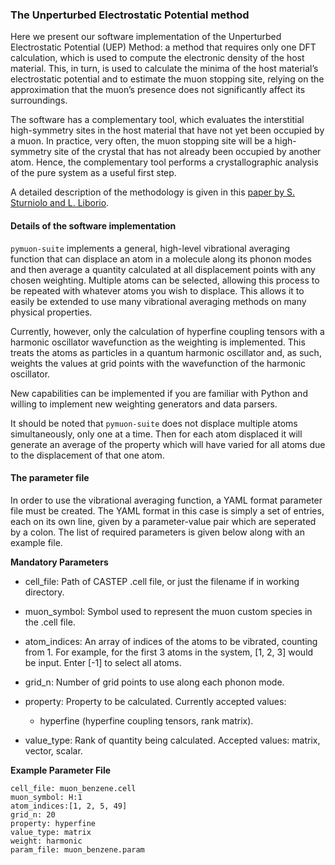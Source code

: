 ### The Unperturbed Electrostatic Potential method

Here we present our software implementation of the Unperturbed Electrostatic Potential (UEP) Method: a method that requires only one DFT calculation, which is used to compute the electronic density of the host material. This, in turn, is used to calculate the minima of the host material’s electrostatic potential and to estimate the muon stopping site, relying on the approximation that the muon’s presence does not significantly affect its surroundings. 

The software has a complementary tool, which evaluates the interstitial high-symmetry sites in the host material that have not yet been occupied by a muon. In practice, very often, the muon stopping site will be a high-symmetry site of the crystal that has not already been occupied by another atom. Hence, the complementary tool performs a crystallographic analysis of the pure system as a useful first step. 

A detailed description of the methodology is given in this [paper by S. Sturniolo and L. Liborio](https://aip.scitation.org/doi/10.1063/5.0012381). 

#### Details of the software implementation



`pymuon-suite` implements a general, high-level vibrational averaging function that can displace an atom in a molecule along its phonon modes and then average a quantity calculated at all displacement points with any chosen weighting. Multiple atoms can be selected, allowing this process to be repeated with whatever atoms you wish to displace. This allows it to easily be extended to use many vibrational averaging methods on many physical properties.

Currently, however, only the calculation of hyperfine coupling tensors with a harmonic oscillator wavefunction as the weighting is implemented. This treats the atoms as particles in a quantum harmonic oscillator and, as such, weights the values at grid points with the wavefunction of the harmonic oscillator.

New capabilities can be implemented if you are familiar with Python and willing to implement new weighting generators and data parsers.

It should be noted that `pymuon-suite` does not displace multiple atoms simultaneously, only one at a time. Then for each atom displaced it will generate an average of the property which will have varied for all atoms due to the displacement of that one atom.

#### The parameter file

In order to use the vibrational averaging function, a YAML format parameter file must be created. The YAML format in this case is simply a set of entries, each on its own line, given by a parameter-value pair which are seperated by a colon. The list of required parameters is given below along with an example file.

**Mandatory Parameters**

* cell_file: Path of CASTEP .cell file, or just the filename if in working directory.

* muon_symbol: Symbol used to represent the muon custom species in the .cell file.

* atom_indices: An array of indices of the atoms to be vibrated, counting from 1. For example, for the first 3 atoms in the system, [1, 2, 3] would be input. Enter [-1] to select all atoms.

* grid_n: Number of grid points to use along each phonon mode.

* property: Property to be calculated. Currently accepted values: 
	* hyperfine (hyperfine coupling tensors, rank matrix).

* value_type: Rank of quantity being calculated. Accepted values: matrix, vector, scalar.



**Example Parameter File**

```
cell_file: muon_benzene.cell
muon_symbol: H:1
atom_indices:[1, 2, 5, 49]
grid_n: 20
property: hyperfine
value_type: matrix
weight: harmonic
param_file: muon_benzene.param
```
